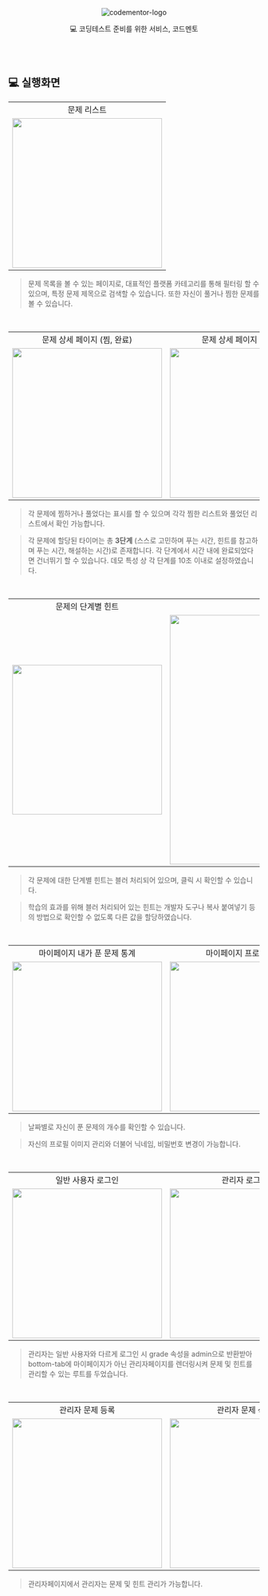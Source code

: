 
<p align="center">
    <img src=https://github.com/assistant8/CodeMentor/assets/101612514/19439021-16a4-4481-99ef-04dac79b1d76" alt="codementor-logo">
  
</p>

<div align="center">

  💻 코딩테스트 준비를 위한 서비스, 코드멘토 <br>

</div>
<br/>

<div align="center">

</div>
<br/>

## 💻 실행화면

<table>
<tr >
<td align="center">
문제 리스트
</td>
</tr>
<tr>
<td align="center">
      <img src='https://github.com/assistant8/CodeMentor/assets/101612514/e7c372f9-497e-4ccf-8bce-dc90082920af' width="300px">
    </td>
</tr>
</table>

> 문제 목록을 볼 수 있는 페이지로, 대표적인 플랫폼 카테고리를 통해 필터링 할 수 있으며, 특정 문제 제목으로 검색할 수 있습니다. 또한 자신이 풀거나 찜한 문제를 볼 수 있습니다. 
<br/>

<table>
<tr >
<td align="center">
문제 상세 페이지 (찜, 완료)
</td>
<td align="center">
문제 상세 페이지 (타이머)
</td>
</tr>
<tr>
<td align="center">
      <img src='https://github.com/assistant8/CodeMentor/assets/101612514/9b77dd37-f4e3-405b-a370-148eba3090d7' width="300px">
    </td>
<td align="center">
      <img src='https://github.com/assistant8/CodeMentor/assets/101612514/64107097-ed30-4389-b167-21e0a8b03480' width="300px">
    </td>
</tr>
</table>

> 각 문제에 찜하거나 풀었다는 표시를 할 수 있으며 각각 찜한 리스트와 풀었던 리스트에서 확인 가능합니다.

> 각 문제에 할당된 타이머는 총 <b>3단계</b> (스스로 고민하며 푸는 시간, 힌트를 참고하며 푸는 시간, 해설하는 시간)로 존재합니다. 각 단계에서 시간 내에 완료되었다면 건너뛰기 할 수 있습니다. 데모 특성 상 각 단계를 10초 이내로 설정하였습니다. 
<br/>

<table>
<tr >
<td align="center">
문제의 단계별 힌트
</td>
<td align="center">
블러처리된 힌트
</td>
</tr>
<tr>
<td align="center">
      <img src='https://github.com/assistant8/CodeMentor/assets/101612514/26d2dab4-1204-446c-8e6f-4823a7665551' width="300px">
    </td>
<td align="center">
      <img src='https://github.com/assistant8/CodeMentor/assets/101612514/274bf029-1c4d-479c-a790-88160ca17d8a' width="500px">
    </td>
</tr>
</table>

> 각 문제에 대한 단계별 힌트는 블러 처리되어 있으며, 클릭 시 확인할 수 있습니다. 

> 학습의 효과를 위해 블러 처리되어 있는 힌트는 개발자 도구나 복사 붙여넣기 등의 방법으로 확인할 수 없도록 다른 값을 할당하였습니다. 
<br/>

<table>
<tr >
<td align="center">
마이페이지 내가 푼 문제 통계
</td>
<td align="center">
마이페이지 프로필 수정
</td>
</tr>
<tr>
<td align="center">
      <img src='https://github.com/assistant8/CodeMentor/assets/101612514/ae710459-92ab-4c56-9001-aa9e349aae0f' width="300px">
    </td>
<td align="center">
      <img src='https://github.com/assistant8/CodeMentor/assets/101612514/1d4c206a-9a12-43d2-ad62-d8c05a8fe94a' width="300px">
    </td>
</tr>
</table>

> 날짜별로 자신이 푼 문제의 개수를 확인할 수 있습니다. 

> 자신의 프로필 이미지 관리와 더불어 닉네임, 비밀번호 변경이 가능합니다. 
<br/>


<table>
<tr >
<td align="center">
일반 사용자 로그인
</td>
<td align="center">
관리자 로그인
</td>
</tr>
<tr>
<td align="center">
      <img src='https://github.com/assistant8/CodeMentor/assets/101612514/4137ddf3-071e-4028-949e-35cafeccbede' width="300px">
    </td>
<td align="center">
      <img src='https://github.com/assistant8/CodeMentor/assets/101612514/47d947c1-dc6e-42aa-871b-7817b3510b82' width="300px">
    </td>
</tr>
</table>

> 관리자는 일반 사용자와 다르게 로그인 시 grade 속성을 admin으로 반환받아 bottom-tab에 마이페이지가 아닌 관리자페이지를 렌더링시켜 문제 및 힌트를 관리할 수 있는 루트를 두었습니다. 
<br/>

<table>
<tr >
<td align="center">
관리자 문제 등록
</td>
<td align="center">
관리자 문제 삭제
</td>
</tr>
<tr>
<td align="center">
      <img src='https://github.com/assistant8/CodeMentor/assets/101612514/dd752d7e-3bb6-469b-a981-f96e8fdb364a' width="300px">
    </td>
<td align="center">
      <img src='https://github.com/assistant8/CodeMentor/assets/101612514/7384785b-b336-4ea6-88b2-dd8df1182769' width="300px">
    </td>
</tr>
</table>

> 관리자페이지에서 관리자는 문제 및 힌트 관리가 가능합니다.
<br/>

